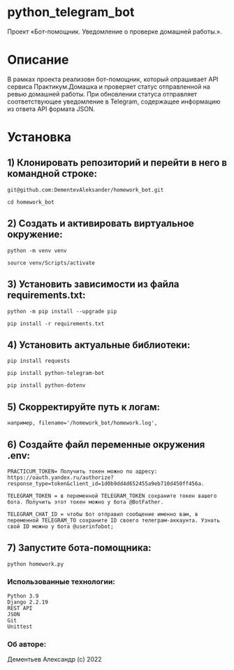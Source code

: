 # python_telegram_bot
Проект «Бот-помощник. Уведомление о проверке домашней работы.».

# Описание
В рамках проекта реализовн бот-помощник, который опрашивает API сервиса Практикум.Домашка и проверяет статус отправленной на ревью домашней работы. При обновлении статуса отправляет соответствующее уведомление в Telegram, содержащее информацию из ответа API формата JSON.


# Установка
## 1) Клонировать репозиторий и перейти в него в командной строке:
```
git@github.com:DementevAleksander/homework_bot.git
```
```
cd homework_bot
```
## 2) Cоздать и активировать виртуальное окружение:
```
python -m venv venv
```

```
source venv/Scripts/activate
```

## 3) Установить зависимости из файла requirements.txt:
```
python -m pip install --upgrade pip
```

```
pip install -r requirements.txt
```

## 4) Установить актуальные библиотеки:
```
pip install requests
```
```
pip install python-telegram-bot
```
```
pip install python-dotenv
```

## 5) Скорректируйте путь к логам:
```
например, filename='/homework_bot/homework.log',
```

## 6) Создайте файл переменные окружения .env:
```
PRACTICUM_TOKEN= Получить токен можно по адресу: https://oauth.yandex.ru/authorize?response_type=token&client_id=1d0b9dd4d652455a9eb710d450ff456a.
```
```
TELEGRAM_TOKEN = в переменной TELEGRAM_TOKEN сохраните токен вашего бота. Получить этот токен можно у бота @BotFather.
```
```
TELEGRAM_CHAT_ID = чтобы бот отправил сообщение именно вам, в переменной TELEGRAM_TO сохраните ID своего телеграм-аккаунта. Узнать свой ID можно у бота @userinfobot;
```

## 7) Запустите бота-помощника:
```
python homework.py
```

### Использованные технологии:
```
Python 3.9
Django 2.2.19
REST API
JSON
Git
Unittest
```

### Об авторе:
Дементьев Александр (с) 2022

